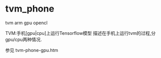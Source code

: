 # tvm_phone
tvm arm gpu opencl

TVM:手机[gpu|cpu]上运行Tensorflow模型
描述在手机上运行tvm的过程,分gpu/cpu两种情况.

参见 tvm-phone-gpu.htm
